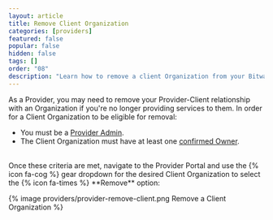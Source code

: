 ```yaml
---
layout: article
title: Remove Client Organization
categories: [providers]
featured: false
popular: false
hidden: false
tags: []
order: "08"
description: "Learn how to remove a client Organization from your Bitwarden Provider Portal."
---
```


As a Provider, you may need to remove your Provider-Client relationship with an Organization if you're no longer providing services to them. In order for a Client Organization to be eligible for removal:

- You must be a [Provider Admin]({{site.baseurl}}/article/provider-users/#provider-user-types).
- The Client Organization must have at least one [confirmed Owner]({{site.baseurl}}/article/managing-users/#onboard-users/).

<br>
Once these criteria are met, navigate to the Provider Portal and use the {% icon fa-cog %} gear dropdown for the desired Client Organization to select the {% icon fa-times %} **Remove** option:

{% image providers/provider-remove-client.png Remove a Client Organization %}
